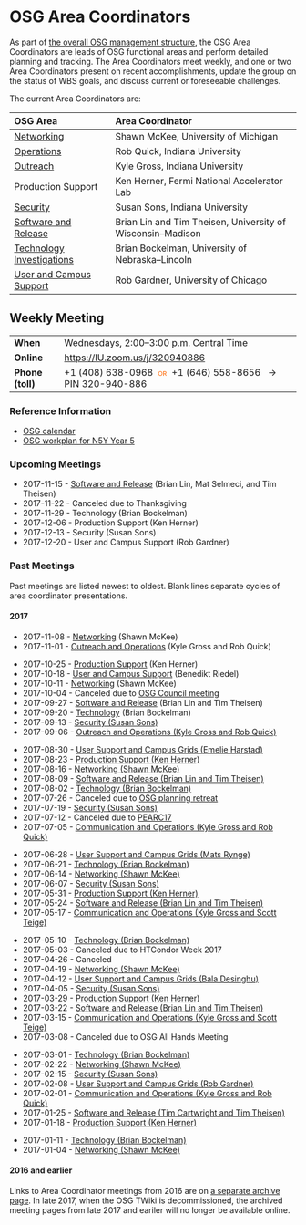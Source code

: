 # OSG Area Coordinators

As part of [the overall OSG management structure](index), the OSG Area Coordinators are leads of OSG functional areas
and perform detailed planning and tracking.  The Area Coordinators meet weekly, and one or two Area Coordinators present
on recent accomplishments, update the group on the status of WBS goals, and discuss current or foreseeable challenges.

The current Area Coordinators are:

| OSG Area | Area Coordinator |
| :------- | :--------------- |
| [Networking](https://opensciencegrid.github.io/networking/) | Shawn McKee, University of Michigan |
| [Operations](https://opensciencegrid.github.io/operations/) | Rob Quick, Indiana University |
| [Outreach](https://www.opensciencegrid.org/) | Kyle Gross, Indiana University |
| Production Support | Ken Herner, Fermi National Accelerator Lab |
| [Security](https://opensciencegrid.github.io/security/) | Susan Sons, Indiana University |
| [Software and Release](https://opensciencegrid.github.io/technology/) | Brian Lin and Tim Theisen, University of Wisconsin&ndash;Madison |
| [Technology Investigations](https://opensciencegrid.github.io/technology/) | Brian Bockelman, University of Nebraska&ndash;Lincoln |
| [User and Campus Support](https://support.opensciencegrid.org/) | Rob Gardner, University of Chicago |


## Weekly Meeting

<table>
  <tr> <td><strong>When</strong></td> <td>Wednesdays, 2:00–3:00 p.m. Central Time</td> </tr>
  <tr> <td><strong>Online</strong></td> <td><a href="https://IU.zoom.us/j/320940886">https://IU.zoom.us/j/320940886</a></td> </tr>
  <tr>
    <td><strong>Phone (toll)</strong></td>
    <td>
      +1 (408) 638-0968
      <span style="color: #F60; font-variant: small-caps; padding: 0 0.5ex;">or</span>
      +1 (646) 558-8656
      <span style="padding: 0 1ex;">&rarr;</span>
      PIN 320-940-886
    </td>
  </tr>
</table>


### Reference Information

- [OSG calendar](https://indico.fnal.gov/categoryDisplay.py?categId=86)
- [OSG workplan for N5Y Year 5](https://osg-docdb.opensciencegrid.org:440/cgi-bin/ShowDocument?docid=1232)


### Upcoming Meetings

- 2017-11-15 - [Software and Release](https://docs.google.com/document/d/1RicLGqMfOzBvds6VbKaIPFzFsk45w2U8zKjISJ4q_EE/edit?usp=sharing) (Brian Lin, Mat Selmeci, and Tim Theisen)
- 2017-11-22 - Canceled due to Thanksgiving
- 2017-11-29 - Technology (Brian Bockelman)
- 2017-12-06 - Production Support (Ken Herner)
- 2017-12-13 - Security (Susan Sons)
- 2017-12-20 - User and Campus Support (Rob Gardner)


### Past Meetings

Past meetings are listed newest to oldest.  Blank lines separate cycles of area coordinator presentations.

#### 2017

- 2017-11-08 - [Networking](https://drive.google.com/open?id=1joJSmTvoJL0GuMBvDB5KLlc-WEyH3VXp) (Shawn McKee)
- 2017-11-01 - [Outreach and Operations](https://github.com/opensciencegrid/operations/blob/master/docs/acops.md) (Kyle Gross and Rob Quick)

<!-- -->

- 2017-10-25 - [Production Support](https://drive.google.com/open?id=0BzjiUtV-7HOrZ2ZTTUN4eXFnS0E) (Ken Herner)
- 2017-10-18 - [User and Campus Support](https://docs.google.com/presentation/d/197X_9zF4iKyhyIwD2YVgc-PIm8oKVb74wo7nbJnlY8o/view?usp=sharing) (Benedikt Riedel)
- 2017-10-11 - [Networking](https://drive.google.com/file/d/0B63jqzjmiVgcV1dBQy1GdzlIazg/view?usp=sharing) (Shawn McKee)
- 2017-10-04 - Canceled due to [OSG Council meeting](https://indico.fnal.gov/conferenceDisplay.py?confId=14824)
- 2017-09-27 - [Software and Release](https://docs.google.com/document/d/1NmIpykDswfYoQ72wumwO60RXLBIeAEbIZH8nq8zSXGA/edit?usp=sharing)
  (Brian Lin and Tim Theisen)
- 2017-09-20 - [Technology](https://drive.google.com/open?id=0B-VLYsFOFY5ROHZwLWU3eFJvMWM) (Brian Bockelman)
- 2017-09-13 - [Security (Susan Sons)](https://twiki.opensciencegrid.org/bin/view/Management/20170913AgendaMinutes)
- 2017-09-06 - [Outreach and Operations (Kyle Gross and Rob Quick)](https://twiki.opensciencegrid.org/bin/view/Management/20170906AgendaMinutes)

<!-- -->

-   2017-08-30 - [User Support and Campus Grids (Emelie Harstad)](https://twiki.opensciencegrid.org/bin/view/Management/20170830AgendaMinutes)
-   2017-08-23 - [Production Support (Ken Herner)](https://twiki.opensciencegrid.org/bin/view/Management/20170823AgendaMinutes)
-   2017-08-16 - [Networking (Shawn McKee)](https://twiki.opensciencegrid.org/bin/view/Management/20170816AgendaMinutes)
-   2017-08-09 - [Software and Release (Brian Lin and Tim Theisen)](https://twiki.opensciencegrid.org/bin/view/Management/20170809AgendaMinutes)
-   2017-08-02 - [Technology (Brian Bockelman)](https://twiki.opensciencegrid.org/bin/view/Management/20170802AgendaMinutes)
-   2017-07-26 - Canceled due to [OSG planning retreat](https://indico.fnal.gov/conferenceDisplay.py?confId=14739)
-   2017-07-19 - [Security (Susan Sons)](https://twiki.opensciencegrid.org/bin/view/Management/20170719AgendaMinutes)
-   2017-07-12 - Canceled due to [PEARC17](https://www.pearc17.pearc.org)
-   2017-07-05 - [Communication and Operations (Kyle Gross and Rob Quick)](https://twiki.opensciencegrid.org/bin/view/Management/20170705AgendaMinutes)

<!-- -->

-   2017-06-28 - [User Support and Campus Grids (Mats Rynge)](https://twiki.opensciencegrid.org/bin/view/Management/20170628AgendaMinutes)
-   2017-06-21 - [Technology (Brian Bockelman)](https://twiki.opensciencegrid.org/bin/view/Management/20170621AgendaMinutes)
-   2017-06-14 - [Networking (Shawn McKee)](https://twiki.opensciencegrid.org/bin/view/Management/20170614AgendaMinutes)
-   2017-06-07 - [Security (Susan Sons)](https://twiki.opensciencegrid.org/bin/view/Management/20170607AgendaMinutes)
-   2017-05-31 - [Production Support (Ken Herner)](https://twiki.opensciencegrid.org/bin/view/Management/20170531AgendaMinutes)
-   2017-05-24 - [Software and Release (Brian Lin and Tim Theisen)](https://twiki.opensciencegrid.org/bin/view/Management/20170524AgendaMinutes)
-   2017-05-17 - [Communication and Operations (Kyle Gross and Scott Teige)](https://twiki.opensciencegrid.org/bin/view/Management/20170517AgendaMinutes)

<!-- -->

-   2017-05-10 - [Technology (Brian Bockelman)](https://twiki.opensciencegrid.org/bin/view/Management/20170510AgendaMinutes)
-   2017-05-03 - Canceled due to HTCondor Week 2017
-   2017-04-26 - Canceled
-   2017-04-19 - [Networking (Shawn McKee)](https://twiki.opensciencegrid.org/bin/view/Management/20170419AgendaMinutes)
-   2017-04-12 - [User Support and Campus Grids (Bala Desinghu)](https://twiki.opensciencegrid.org/bin/view/Management/20170412AgendaMinutes)
-   2017-04-05 - [Security (Susan Sons)](https://twiki.opensciencegrid.org/bin/view/Management/20170405AgendaMinutes)
-   2017-03-29 - [Production Support (Ken Herner)](https://twiki.opensciencegrid.org/bin/view/Management/20170329AgendaMinutes)
-   2017-03-22 - [Software and Release (Brian Lin and Tim Theisen)](https://twiki.opensciencegrid.org/bin/view/Management/20170322AgendaMinutes)
-   2017-03-15 - [Communication and Operations (Kyle Gross and Scott Teige)](https://twiki.opensciencegrid.org/bin/view/Management/20170315AgendaMinutes)
-   2017-03-08 - Canceled due to OSG All Hands Meeting

<!-- -->

-   2017-03-01 - [Technology (Brian Bockelman)](https://twiki.opensciencegrid.org/bin/view/Management/20170301AgendaMinutes)
-   2017-02-22 - [Networking (Shawn McKee)](https://twiki.opensciencegrid.org/bin/view/Management/20170222AgendaMinutes)
-   2017-02-15 - [Security (Susan Sons)](https://twiki.opensciencegrid.org/bin/view/Management/20170215AgendaMinutes)
-   2017-02-08 - [User Support and Campus Grids (Rob Gardner)](https://twiki.opensciencegrid.org/bin/view/Management/20170208AgendaMinutes)
-   2017-02-01 - [Communication and Operations (Kyle Gross and Rob Quick)](https://twiki.opensciencegrid.org/bin/view/Management/20170201AgendaMinutes)
-   2017-01-25 - [Software and Release (Tim Cartwright and Tim Theisen)](https://twiki.opensciencegrid.org/bin/view/Management/20170125AgendaMinutes)
-   2017-01-18 - [Production Support (Ken Herner)](https://twiki.opensciencegrid.org/bin/view/Management/20170118AgendaMinutes)

<!-- -->

-   2017-01-11 - [Technology (Brian Bockelman)](https://twiki.opensciencegrid.org/bin/view/Management/20170111AgendaMinutes)
-   2017-01-04 - [Networking (Shawn McKee)](https://twiki.opensciencegrid.org/bin/view/Management/20170104AgendaMinutes)


#### 2016 and earlier

Links to Area Coordinator meetings from 2016 are on [a separate archive page](ac-meeting-archive).  In late 2017, when
the OSG TWiki is decommissioned, the archived meeting pages from late 2017 and eariler will no longer be available
online.
